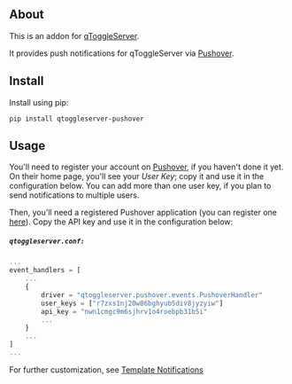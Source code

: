 ## About

This is an addon for [qToggleServer](https://github.com/qtoggle/qtoggleserver).

It provides push notifications for qToggleServer via [Pushover](https://pushover.net/).


## Install

Install using pip:

    pip install qtoggleserver-pushover


## Usage

You'll need to register your account on [Pushover](https://pushover.net/), if you haven't done it yet. On their home
page, you'll see your *User Key*; copy it and use it in the configuration below. You can add more than one user key, if
you plan to send notifications to multiple users.

Then, you'll need a registered Pushover application (you can register one [here](https://pushover.net/apps/build)).
Copy the API key and use it in the configuration below:


##### `qtoggleserver.conf:`
``` javascript
...
event_handlers = [
    ...
    {
        driver = "qtoggleserver.pushover.events.PushoverHandler"
        user_keys = ["r7zxs1nj20w86bghyub5div8jyzyiw"]
        api_key = "nwn1cmgc9m6sjhrv1o4roebpb31b5i"
        ...
    }
    ...
]
...
```

For further customization, see
[Template Notifications](https://github.com/qtoggle/qtoggleserver/wiki/Template-Notifications)
